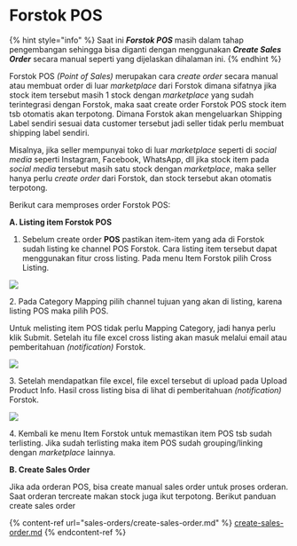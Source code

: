 # Forstok POS

{% hint style="info" %}
Saat ini _**Forstok POS**_ masih dalam tahap pengembangan sehingga bisa diganti dengan menggunakan _**Create Sales Order**_ secara manual seperti yang dijelaskan dihalaman ini.
{% endhint %}

Forstok POS _(Point of Sales)_ merupakan cara _create order_ secara manual atau membuat order di luar _marketplace_ dari Forstok dimana sifatnya jika stock item tersebut masih 1 stock dengan _marketplace_ yang sudah terintegrasi dengan Forstok, maka saat create order Forstok POS stock item tsb otomatis akan terpotong. Dimana Forstok akan mengeluarkan Shipping Label sendiri sesuai data customer tersebut jadi seller tidak perlu membuat shipping label sendiri.

Misalnya, jika seller mempunyai toko di luar _marketplace_ seperti di _social media_ seperti Instagram, Facebook, WhatsApp, dll jika stock item pada _social media_ tersebut masih satu stock dengan _marketplace_, maka seller hanya perlu _create order_ dari Forstok, dan stock tersebut akan otomatis terpotong.

Berikut cara memproses order Forstok POS:

**A. Listing item Forstok POS**

1. Sebelum create order **POS** pastikan item-item yang ada di Forstok sudah listing ke channel POS Forstok. Cara listing item tersebut dapat menggunakan fitur cross listing. Pada menu Item Forstok pilih Cross Listing.

![](https://s3.amazonaws.com/cdn.freshdesk.com/data/helpdesk/attachments/production/48031926692/original/UuzhNV62KwdbRd47GPiKWr-buKft\_IFSgw.png?1584082946)

2\. Pada Category Mapping pilih channel tujuan yang akan di listing, karena listing POS maka pilih POS.

Untuk melisting item POS tidak perlu Mapping Category, jadi hanya perlu klik Submit. Setelah itu file excel cross listing akan masuk melalui email atau pemberitahuan _(notification)_ Forstok.

![](https://s3.amazonaws.com/cdn.freshdesk.com/data/helpdesk/attachments/production/48031926848/original/Vb4DCByj-MZx64w4I6-f544OMsmcoJTqnA.png?1584083036)

3\. Setelah mendapatkan file excel, file excel tersebut di upload pada Upload Product Info. Hasil cross listing bisa di lihat di pemberitahuan _(notification)_ Forstok.

![](https://s3.amazonaws.com/cdn.freshdesk.com/data/helpdesk/attachments/production/48031926677/original/i6jC7FineztRExhEVm8PqriMjhuh2terbg.png?1584082943)

4\. Kembali ke menu Item Forstok untuk memastikan item POS tsb sudah terlisting. Jika sudah terlisting maka item POS sudah grouping/linking dengan _marketplace_ lainnya.

**B. Create Sales Order**

Jika ada orderan POS, bisa create manual sales order untuk proses orderan. Saat orderan tercreate makan stock juga ikut terpotong. Berikut panduan create sales order

{% content-ref url="sales-orders/create-sales-order.md" %}
[create-sales-order.md](sales-orders/create-sales-order.md)
{% endcontent-ref %}
